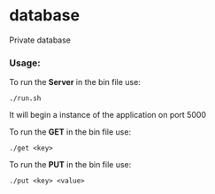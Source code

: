 # database
Private database

### Usage:
To run the **Server** in the bin file use:
```
./run.sh 
```
It will begin a instance of the application on port 5000

To run the **GET** in the bin file use:
```
./get <key>
```
To run the **PUT** in the bin file use:
```
./put <key> <value>
```
